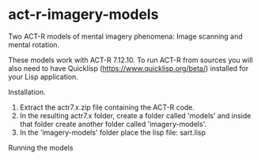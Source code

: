 # act-r-imagery-models
Two ACT-R models of mental imagery phenomena: Image scanning and mental rotation.

These models work with ACT-R 7.12.10.  To run ACT-R from sources you will also need to have Quicklisp (https://www.quicklisp.org/beta/) installed for your Lisp application.

Installation.
1. Extract the actr7.x.zip file containing the ACT-R code.
2. In the resulting actr7.x folder, create a folder called 'models' and inside that folder create another folder called 'imagery-models'.
3. In the 'imagery-models' folder place the lisp file: sart.lisp

Running the models
